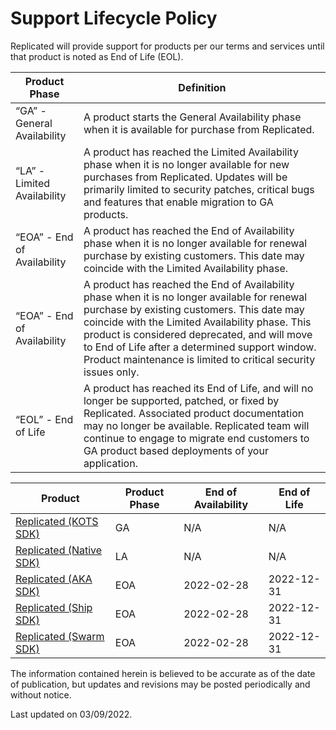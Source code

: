 # Support Lifecycle Policy

Replicated will provide support for products per our terms and services until that product is noted as End of Life (EOL).

| Product Phase                  | Definition           |
|-----------------------|------------------------|
| “GA” - General Availability | A product starts the General Availability phase when it is available for purchase from Replicated. |
| “LA” - Limited Availability | A product has reached the Limited Availability phase when it is no longer available for new purchases from Replicated. Updates will be primarily limited to security patches, critical bugs and features that enable migration to GA products.|
| “EOA” - End of Availability | A product has reached the End of Availability phase when it is no longer available for renewal purchase by existing customers. This date may coincide with the Limited Availability phase. |
| “EOA” - End of Availability | A product has reached the End of Availability phase when it is no longer available for renewal purchase by existing customers. This date may coincide with the Limited Availability phase. This product is considered deprecated, and will move to End of Life after a determined support window. Product maintenance is limited to critical security issues only. |
| “EOL” - End of Life| A product has reached its End of Life, and will no longer be supported, patched, or fixed by Replicated. Associated product documentation may no longer be available. Replicated team will continue to engage to migrate end customers to GA product based deployments of your application. |

| Product | Product Phase | End of Availability | End of Life  |
|---------|---------------|---------------------|--------------|
| [Replicated (KOTS SDK)](https://docs.replicated.com/) | GA | N/A | N/A |
| [Replicated (Native SDK)](https://help.replicated.com/docs/native/getting-started/overview/) | LA | N/A | N/A |
| [Replicated (AKA SDK)](https://help.replicated.com/docs/kubernetes/getting-started/overview/) | EOA | 2022-02-28 | 2022-12-31 |
| [Replicated (Ship SDK)](https://help.replicated.com/docs/ship/getting-started/overview/) | EOA | 2022-02-28 | 2022-12-31 |
| [Replicated (Swarm SDK)](https://help.replicated.com/docs/swarm/getting-started/overview/) | EOA | 2022-02-28 | 2022-12-31 |

The information contained herein is believed to be accurate as of the date of publication, but updates and revisions may be posted periodically and without notice.

Last updated on 03/09/2022.
